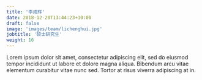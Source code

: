 ```yaml
---
title: '李成辉'
date: 2018-12-20T13:44:23+10:00
draft: false
image: 'images/team/lichenghui.jpg'
jobtitle: '硕士研究生'
weight: 16
---
```


Lorem ipsum dolor sit amet, consectetur adipiscing elit, sed do eiusmod tempor incididunt ut labore et dolore magna aliqua. Bibendum arcu vitae elementum curabitur vitae nunc sed. Tortor at risus viverra adipiscing at in.
